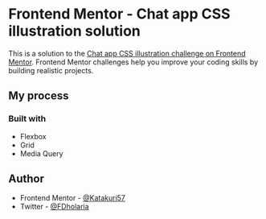 # Frontend Mentor - Chat app CSS illustration solution

This is a solution to the [Chat app CSS illustration challenge on Frontend Mentor](https://www.frontendmentor.io/challenges/chat-app-css-illustration-O5auMkFqY). Frontend Mentor challenges help you improve your coding skills by building realistic projects.

## My process

### Built with

- Flexbox
- Grid
- Media Query

## Author

- Frontend Mentor - [@Katakuri57](https://www.frontendmentor.io/profile/Katakuri57)
- Twitter - [@FDholaria](https://twitter.com/FDholaria)
